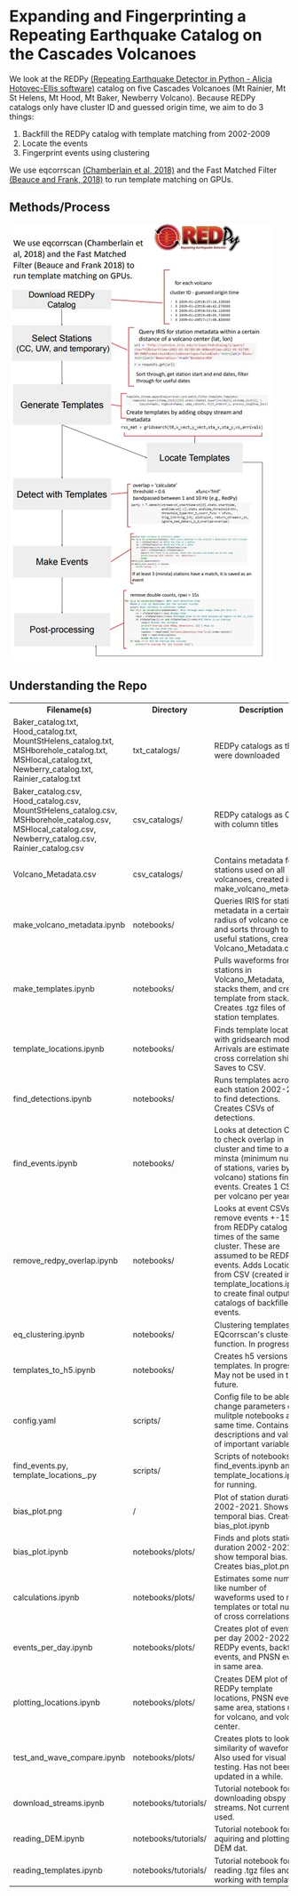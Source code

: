 # Expanding and Fingerprinting a Repeating Earthquake Catalog on the Cascades Volcanoes

We look at the REDPy <a href="https://github.com/ahotovec/REDPy">(Repeating Earthquake Detector in Python - Alicia Hotovec-Ellis software)</a> catalog on five Cascades Volcanoes (Mt Rainier, Mt St Helens, Mt Hood, Mt Baker, Newberry Volcano). Because REDPy catalogs only have cluster ID and guessed origin time, we aim to do 3 things:


1. Backfill the REDPy catalog with template matching from 2002-2009
2. Locate the events 
3. Fingerprint events using clustering

We use eqcorrscan <a href="https://www.dropbox.com/s/rscu5odvn1bbr2s/Chamberlain18.pdf?dl=0">(Chamberlain et al, 2018)</a>  and the Fast Matched Filter <a href="https://doi.org/10.1785/0220170181">(Beauce and Frank, 2018)</a> to run template matching on GPUs.

<h2>Methods/Process</h2>
<img src="methods.jpg" alt="Methods Flowchart">

<h2>Understanding the Repo</h2>
<table>
  <tr>
    <th>Filename(s)</th>
    <th>Directory</th>
    <th>Description</th>
  </tr>
  <tr>
    <td>Baker_catalog.txt, Hood_catalog.txt, MountStHelens_catalog.txt, MSHborehole_catalog.txt, MSHlocal_catalog.txt, Newberry_catalog.txt, Rainier_catalog.txt</td>
    <td>txt_catalogs/</td>
    <td>REDPy catalogs as they were downloaded</td>
  </tr>
  <tr>
    <td>Baker_catalog.csv, Hood_catalog.csv, MountStHelens_catalog.csv, MSHborehole_catalog.csv, MSHlocal_catalog.csv, Newberry_catalog.csv, Rainier_catalog.csv</td>
    <td>csv_catalogs/</td>
    <td>REDPy catalogs as CSVs with column titles</td>
  </tr>
  <tr>
    <td>Volcano_Metadata.csv</td>
    <td>csv_catalogs/</td>
    <td>Contains metadata for stations used on all volcanoes, created in make_volcano_metadata</td>
  </tr>
  <tr>
    <td>make_volcano_metadata.ipynb</td>
    <td>notebooks/</td>
    <td>Queries IRIS for station metadata in a certain radius of volcano center and sorts through to find useful stations, creates Volcano_Metadata.csv</td>
  </tr>
  <tr>
    <td>make_templates.ipynb</td>
    <td>notebooks/</td>
    <td>Pulls waveforms from stations in Volcano_Metadata, stacks them, and creates template from stack. Creates .tgz files of station templates.</td>
  </tr>
  <tr>
    <td>template_locations.ipynb</td>
    <td>notebooks/</td>
    <td>Finds template locations with gridsearch model. Arrivals are estimated by cross correlation shift. Saves to CSV.</td>
  </tr>
  <tr>
    <td>find_detections.ipynb</td>
    <td>notebooks/</td>
    <td>Runs templates across each station 2002-2021 to find detections. Creates CSVs of detections.</td>
  </tr>
  <tr>
    <td>find_events.ipynb</td>
    <td>notebooks/</td>
    <td>Looks at detection CSVs to check overlap in cluster and time to at minsta (minimum number of stations, varies by volcano) stations find events. Creates 1 CSV per volcano per year.</td>
  </tr>
  <tr>
    <td>remove_redpy_overlap.ipynb</td>
    <td>notebooks/</td>
    <td>Looks at event CSVs to remove events +-15 s from REDPy catalog times of the same cluster. These are assumed to be REDPy events. Adds Locations from CSV (created in template_locations.ipynb) to create final output catalogs of backfilled events.</td>
  </tr>
  <tr>
    <td>eq_clustering.ipynb</td>
    <td>notebooks/</td>
    <td>Clustering templates with EQcorrscan's cluster() function. In progress.</td>
  </tr>
  <tr>
    <td>templates_to_h5.ipynb</td>
    <td>notebooks/</td>
    <td>Creates h5 versions of templates. In progress. May not be used in the future.</td>
  </tr>
  <tr>
    <td>config.yaml</td>
    <td>scripts/</td>
    <td>Config file to be able to change parameters on mulitple notebooks at the same time. Contains descriptions and values of important variables.</td>
  </tr>
  <tr>
    <td>find_events.py, template_locations_.py</td>
    <td>scripts/</td>
    <td>Scripts of notebooks find_events.ipynb and template_locations.ipynb for running.</td>
  </tr>
  <tr>
    <td>bias_plot.png</td>
    <td>/</td>
    <td>Plot of station duration 2002-2021. Shows temporal bias. Created in bias_plot.ipynb</td>
  </tr>
  <tr>
    <td>bias_plot.ipynb</td>
    <td>notebooks/plots/</td>
    <td>Finds and plots station duration 2002-2021 to show temporal bias. Creates bias_plot.png</td>
  </tr>
  <tr>
    <td>calculations.ipynb</td>
    <td>notebooks/plots/</td>
    <td>Estimates some numbers like number of waveforms used to make templates or total number of cross correlations.</td>
  </tr>
  <tr>
    <td>events_per_day.ipynb</td>
    <td>notebooks/plots/</td>
    <td>Creates plot of events per day 2002-2022 for REDPy events, backfilled events, and PNSN events in same area.</td>
  </tr>
  <tr>
    <td>plotting_locations.ipynb</td>
    <td>notebooks/plots/</td>
    <td>Creates DEM plot of REDPy template locations, PNSN events in same area, stations used for volcano, and volcano center.</td>
  </tr>
  <tr>
    <td>test_and_wave_compare.ipynb</td>
    <td>notebooks/plots/</td>
    <td>Creates plots to look at similarity of waveforms. Also used for visual testing. Has not been updated in a while.</td>
  </tr>
  <tr>
    <td>download_streams.ipynb</td>
    <td>notebooks/tutorials/</td>
    <td>Tutorial notebook for downloading obspy streams. Not currently used.</td>
  </tr>
  <tr>
    <td>reading_DEM.ipynb</td>
    <td>notebooks/tutorials/</td>
    <td>Tutorial notebook for aquiring and plotting DEM dat.</td>
  </tr>
  <tr>
    <td>reading_templates.ipynb</td>
    <td>notebooks/tutorials/</td>
    <td>Tutorial notebook for reading .tgz files and working with templates.</td>
  </tr>
</table>
